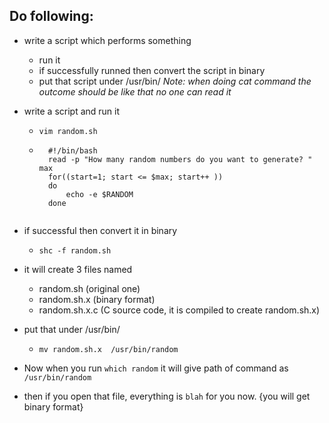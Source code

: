 ## Do following:
- write a script which performs something
	- run it
	- if successfully runned then convert the script in binary
	- put that script under /usr/bin/
 *Note: when doing cat command the outcome should be like that no one can read it*
 
 
- write a script and run it
	- `vim random.sh`
	- ```
		#!/bin/bash
		read -p "How many random numbers do you want to generate? "  max
		for((start=1; start <= $max; start++ ))
		do
        	echo -e $RANDOM
		done
	```
- if successful then convert it in binary
	- `shc -f random.sh`		
- it will create 3 files named
	- random.sh (original one)
	- random.sh.x (binary format)
	- random.sh.x.c (C source code, it is compiled to create random.sh.x)
- put that under /usr/bin/
	- `mv random.sh.x  /usr/bin/random`
		
- Now when you run `which random` it will give path of command as `/usr/bin/random`
- then if you open that file, everything is `blah` for you now. {you will get binary format}
		
	

